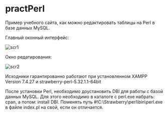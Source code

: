 # practPerl
Пример учебного сайта, как можно редактировать таблицы на Perl в базе данных MySQL.

Главный оконный интерфейс:

![scr1](https://user-images.githubusercontent.com/10297748/184473334-a686fa01-d403-430c-a434-62cdf39c1292.png)

Окно редатирования:

![scr2](https://user-images.githubusercontent.com/10297748/184473356-d65e7732-1783-4ad0-b651-22fe370786fd.png)

Исходники гарантированно работают при установленном XAMPP Version 7.4.27 и strawberry-perl-5.32.1.1-64bit

После установки Perl, необходимо доустановить DBI для работы с базой данных MySQL. Для этого необходимо в каталоге с perl.exe набрать: cpan, а потом: install DBI. 
Поменять путь #!C:\Strawberry\perl\bin\perl.exe в файле index.pl на свой, если он отличается.
